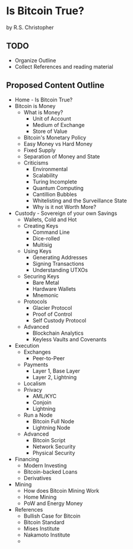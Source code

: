 # Is Bitcoin True?
by R.S. Christopher

## TODO
+ Organize Outline
+ Collect References and reading material

## Proposed Content Outline

+ Home - Is Bitcoin True?
+ Bitcoin is Money
  + What is Money?
    + Unit of Account
    + Medium of Exchange
    + Store of Value
  + Bitcoin's Monetary Policy
  + Easy Money vs Hard Money
  + Fixed Supply
  + Separation of Money and State
  + Criticisms
    + Environmental
    + Scalability
    + Turing Incomplete
    + Quantum Computing
    + Cantillion Bubbles
    + Whitelisting and the Surveillance State
    + Why is it not Worth More?
+ Custody - Sovereign of your own Savings
  + Wallets, Cold and Hot
  + Creating Keys
    + Command Line
    + Dice-rolled
    + Multisig
  + Using Keys
    + Generating Addresses
    + Signing Transactions
    + Understanding UTXOs
  + Securing Keys
    + Bare Metal
    + Hardware Wallets
    + Mnemonic
  + Protocols
    + Glacier Protocol
    + Proof of Control
    + Self Custody Protocol
  + Advanced
    + Blockchain Analytics
    + Keyless Vaults and Covenants
+ Execution
  + Exchanges
    + Peer-to-Peer
  + Payments
    + Layer 1, Base Layer
    + Layer 2, Lightning
  + Localism
  + Privacy
    + AML/KYC
    + Conjoin
    + Lightning
  + Run a Node
    + Bitcoin Full Node
    + Lightning Node
  + Advanced
    + Bitcoin Script
    + Network Security
    + Physical Security
+ Financing
  + Modern Investing
  + Bitcoin-backed Loans
  + Derivatives
+ Mining
  + How does Bitcoin Mining Work
  + Home Mining
  + PoW and Energy Money
+ References
  + Bullish Case for Bitcoin
  + Bitcoin Standard
  + Mises Institute
  + Nakamoto Institute
  + 
